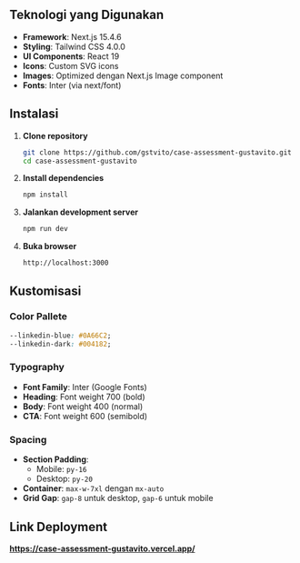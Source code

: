 ## Teknologi yang Digunakan

- **Framework**: Next.js 15.4.6
- **Styling**: Tailwind CSS 4.0.0
- **UI Components**: React 19
- **Icons**: Custom SVG icons
- **Images**: Optimized dengan Next.js Image component
- **Fonts**: Inter (via next/font)

## Instalasi

1. **Clone repository**
   ```bash
   git clone https://github.com/gstvito/case-assessment-gustavito.git
   cd case-assessment-gustavito
   ```

2. **Install dependencies**
   ```bash
   npm install
   ```

3. **Jalankan development server**
   ```bash
   npm run dev
   ```

4. **Buka browser**
   ```
   http://localhost:3000
   ```

## Kustomisasi

### Color Pallete
```css
--linkedin-blue: #0A66C2;
--linkedin-dark: #004182;
```

### Typography
- **Font Family**: Inter (Google Fonts)
- **Heading**: Font weight 700 (bold)
- **Body**: Font weight 400 (normal)
- **CTA**: Font weight 600 (semibold)

### Spacing
- **Section Padding**: 
  - Mobile: `py-16`
  - Desktop: `py-20`
- **Container**: `max-w-7xl` dengan `mx-auto`
- **Grid Gap**: `gap-8` untuk desktop, `gap-6` untuk mobile

## Link Deployment

**https://case-assessment-gustavito.vercel.app/**


